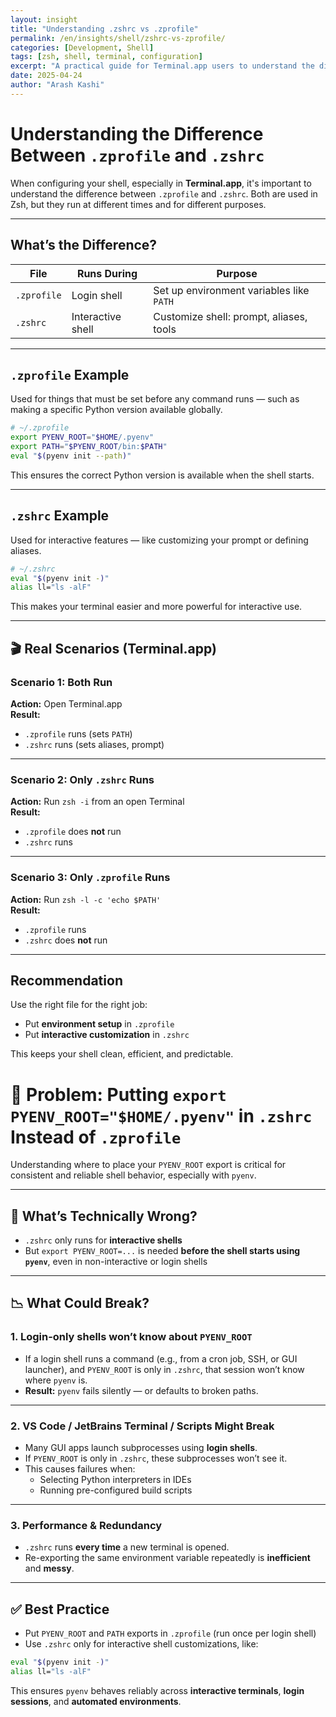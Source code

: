 ```yaml
---
layout: insight
title: "Understanding .zshrc vs .zprofile"
permalink: /en/insights/shell/zshrc-vs-zprofile/
categories: [Development, Shell]
tags: [zsh, shell, terminal, configuration]
excerpt: "A practical guide for Terminal.app users to understand the difference between .zshrc and .zprofile, when each runs, and what to put where."
date: 2025-04-24
author: "Arash Kashi"
---
```


# Understanding the Difference Between `.zprofile` and `.zshrc`

When configuring your shell, especially in **Terminal.app**, it's important to understand the difference between `.zprofile` and `.zshrc`. Both are used in Zsh, but they run at different times and for different purposes.

---

## What’s the Difference?

| File         | Runs During          | Purpose                                  |
|--------------|----------------------|------------------------------------------|
| `.zprofile`  | Login shell          | Set up environment variables like `PATH` |
| `.zshrc`     | Interactive shell    | Customize shell: prompt, aliases, tools  |

---

## `.zprofile` Example

Used for things that must be set before any command runs — such as making a specific Python version available globally.

```zsh
# ~/.zprofile
export PYENV_ROOT="$HOME/.pyenv"
export PATH="$PYENV_ROOT/bin:$PATH"
eval "$(pyenv init --path)"
```

This ensures the correct Python version is available when the shell starts.

---

## `.zshrc` Example

Used for interactive features — like customizing your prompt or defining aliases.

```zsh
# ~/.zshrc
eval "$(pyenv init -)"
alias ll="ls -alF"
```

This makes your terminal easier and more powerful for interactive use.

---

## 🎬 Real Scenarios (Terminal.app)

### Scenario 1: Both Run  
**Action:** Open Terminal.app  
**Result:**  
- `.zprofile` runs (sets `PATH`)  
- `.zshrc` runs (sets aliases, prompt)

---

### Scenario 2: Only `.zshrc` Runs  
**Action:** Run `zsh -i` from an open Terminal  
**Result:**  
- `.zprofile` does **not** run  
- `.zshrc` runs

---

### Scenario 3: Only `.zprofile` Runs  
**Action:** Run `zsh -l -c 'echo $PATH'`  
**Result:**  
- `.zprofile` runs  
- `.zshrc` does **not** run

---

## Recommendation

Use the right file for the right job:

- Put **environment setup** in `.zprofile`
- Put **interactive customization** in `.zshrc`

This keeps your shell clean, efficient, and predictable.

# 🧨 Problem: Putting `export PYENV_ROOT="$HOME/.pyenv"` in `.zshrc` Instead of `.zprofile`

Understanding where to place your `PYENV_ROOT` export is critical for consistent and reliable shell behavior, especially with `pyenv`.

---

## 🔧 What’s Technically Wrong?

- `.zshrc` only runs for **interactive shells**
- But `export PYENV_ROOT=...` is needed **before the shell starts using `pyenv`**, even in non-interactive or login shells

---

## 📉 What Could Break?

### 1. Login-only shells won’t know about `PYENV_ROOT`

- If a login shell runs a command (e.g., from a cron job, SSH, or GUI launcher), and `PYENV_ROOT` is only in `.zshrc`, that session won’t know where `pyenv` is.
- **Result:** `pyenv` fails silently — or defaults to broken paths.

---

### 2. VS Code / JetBrains Terminal / Scripts Might Break

- Many GUI apps launch subprocesses using **login shells**.
- If `PYENV_ROOT` is only in `.zshrc`, these subprocesses won’t see it.
- This causes failures when:
  - Selecting Python interpreters in IDEs
  - Running pre-configured build scripts

---

### 3. Performance & Redundancy

- `.zshrc` runs **every time** a new terminal is opened.
- Re-exporting the same environment variable repeatedly is **inefficient** and **messy**.

---

## ✅ Best Practice

- Put `PYENV_ROOT` and `PATH` exports in `.zprofile` (run once per login shell)
- Use `.zshrc` only for interactive shell customizations, like:

```zsh
eval "$(pyenv init -)"
alias ll="ls -alF"
```

This ensures `pyenv` behaves reliably across **interactive terminals**, **login sessions**, and **automated environments**.

